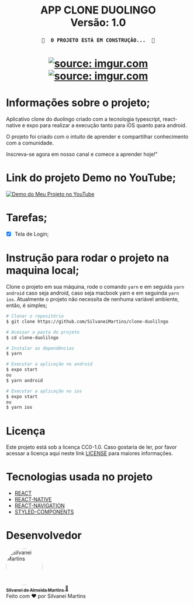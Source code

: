<h1 align="center">
   APP CLONE DUOLINGO
    <br />
   Versão: 1.0
</h1>

<h3 align="center">

    🚧  O PROJETO ESTÁ EM CONSTRUÇÃO...  🚧

</h3>

<h1 align="center">
    <a href="https://imgur.com/HQCqvfS"><img src="https://i.imgur.com/HQCqvfS.png" title="source: imgur.com" /></a>
	<br />
<a href="https://imgur.com/RyjCqMZ"><img src="https://i.imgur.com/RyjCqMZ.png" title="source: imgur.com" /></a>
    <br />
</h1>

# Informações sobre o projeto;

Aplicativo clone do duolingo criado com a tecnologia typescript, react-native e expo para realizar a execução tanto para iOS quanto para android.

O projeto foi criado com o intuito de aprender e compartilhar conhecimento com a comunidade.

Inscreva-se agora em nosso canal e comece a aprender hoje!"

# Link do projeto Demo no YouTube;
[![Demo do Meu Projeto no YouTube](https://i.imgur.com/MMa8Cc4.png)](https://youtu.be/44OMdzfgoxQ)

# Tarefas;

-   [x] Tela de Login;

# Instrução para rodar o projeto na maquina local;

Clone o projeto em sua máquina, rode o comando `yarn` e em seguida `yarn android` caso seja android, caso seja macbook yarn e em seguinda `yarn ios`. Atualmente o projeto não necessita de nenhuma variável ambiente, então, é simples;

```bash
# Clonar o repositório
$ git clone https://github.com/SilvaneiMartins/clone-duolilngo

# Acessar a pasta do projeto
$ cd clone-duolilngo

# Instalar as dependências
$ yarn

# Executar a aplicação no android
$ expo start
ou
$ yarn android

# Executar a aplicação no ios
$ expo start
ou
$ yarn ios
```

# Licença

Este projeto está sob a licença CC0-1.0. Caso gostaria de ler, por favor acessar a licença aqui neste link [LICENSE](https://github.com/SilvaneiMartins/clone-duolilngo/blob/master/LICENSE) para maiores informações.

# Tecnologias usada no projeto

-   [REACT](https://pt-br.reactjs.org)
-   [REACT-NATIVE](https://reactnative.dev/)
-   [REACT-NAVIGATION](https://reactnavigation.org/)
-   [STYLED-COMPONENTS](https://styled-components.com)


# Desenvolvedor

<a href="https://github.com/SilvaneiMartins">
    <img
        style="border-radius:50%"
        src="https://github.com/SilvaneiMartins.png"
        width="100px;"
        alt="Silvanei Martins"
    />
    <br />
    <sub>
        <b>Silvanei de Almeida Martins</b>
    </sub>
</a>
     <a href="https://github.com/SilvaneiMartins" title="Silvanei martins" >
    🚀
 </a>
<br />
Feito com ❤️ por Silvanei Martins
